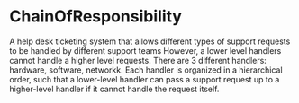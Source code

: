# ChainOfResponsibility
A help desk ticketing system that allows different types of support requests to be handled by different support teams
However, a lower level handlers cannot handle a higher level requests.
There are 3 different handlers: hardware, software, networkk.
Each handler is organized in a hierarchical order, such that a lower-level handler can pass a support request up to a higher-level handler if it cannot handle the request itself.
